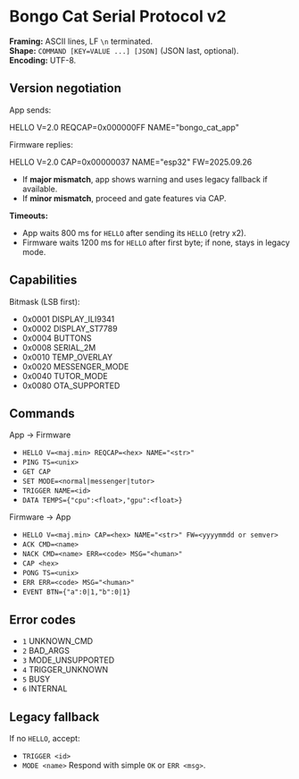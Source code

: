 # Bongo Cat Serial Protocol v2

**Framing:** ASCII lines, LF `\n` terminated.  
**Shape:** `COMMAND [KEY=VALUE ...] [JSON]` (JSON last, optional).  
**Encoding:** UTF-8.

## Version negotiation
App sends:


HELLO V=2.0 REQCAP=0x000000FF NAME="bongo_cat_app"

Firmware replies:


HELLO V=2.0 CAP=0x00000037 NAME="esp32" FW=2025.09.26

- If **major mismatch**, app shows warning and uses legacy fallback if available.
- If **minor mismatch**, proceed and gate features via CAP.

**Timeouts:**
- App waits 800 ms for `HELLO` after sending its `HELLO` (retry x2).
- Firmware waits 1200 ms for `HELLO` after first byte; if none, stays in legacy mode.

## Capabilities
Bitmask (LSB first):
- 0x0001 DISPLAY_ILI9341
- 0x0002 DISPLAY_ST7789
- 0x0004 BUTTONS
- 0x0008 SERIAL_2M
- 0x0010 TEMP_OVERLAY
- 0x0020 MESSENGER_MODE
- 0x0040 TUTOR_MODE
- 0x0080 OTA_SUPPORTED

## Commands

App → Firmware
- `HELLO V=<maj.min> REQCAP=<hex> NAME="<str>"`
- `PING TS=<unix>`
- `GET CAP`
- `SET MODE=<normal|messenger|tutor>`
- `TRIGGER NAME=<id>`
- `DATA TEMPS={"cpu":<float>,"gpu":<float>}`

Firmware → App
- `HELLO V=<maj.min> CAP=<hex> NAME="<str>" FW=<yyyymmdd or semver>`
- `ACK CMD=<name>`
- `NACK CMD=<name> ERR=<code> MSG="<human>"`
- `CAP <hex>`
- `PONG TS=<unix>`
- `ERR ERR=<code> MSG="<human>"`
- `EVENT BTN={"a":0|1,"b":0|1}`

## Error codes
- `1` UNKNOWN_CMD
- `2` BAD_ARGS
- `3` MODE_UNSUPPORTED
- `4` TRIGGER_UNKNOWN
- `5` BUSY
- `6` INTERNAL

## Legacy fallback
If no `HELLO`, accept:
- `TRIGGER <id>`
- `MODE <name>`
Respond with simple `OK` or `ERR <msg>`.